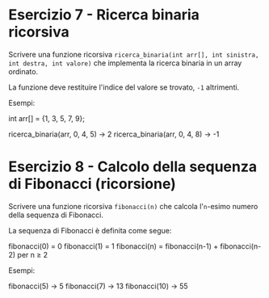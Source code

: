 # Esercizio 7 - Ricerca binaria ricorsiva

Scrivere una funzione ricorsiva `ricerca_binaria(int arr[], int sinistra, int destra, int valore)` che implementa la ricerca binaria in un array ordinato.  

La funzione deve restituire l'indice del valore se trovato, `-1` altrimenti.  

Esempi:

int arr[] = {1, 3, 5, 7, 9}; 

ricerca_binaria(arr, 0, 4, 5) → 2 
ricerca_binaria(arr, 0, 4, 8) → -1


# Esercizio 8 - Calcolo della sequenza di Fibonacci (ricorsione)

Scrivere una funzione ricorsiva `fibonacci(n)` che calcola l'`n`-esimo numero della sequenza di Fibonacci.  

La sequenza di Fibonacci è definita come segue:

fibonacci(0) = 0 fibonacci(1) = 1 fibonacci(n) = fibonacci(n-1) + fibonacci(n-2) per n ≥ 2

Esempi:

fibonacci(5) → 5 fibonacci(7) → 13 fibonacci(10) → 55